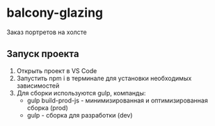 # balcony-glazing
Заказ портретов на холсте

## Запуск проекта
1. Открыть проект в VS Code
2. Запустить npm i в терминале для установки необходимых зависимостей
3. Для сборки используются gulp, компанды: 
    - gulp build-prod-js - минимизированная и оптимизированная сборка (prod)
    - gulp - сборка для разработки (dev)
